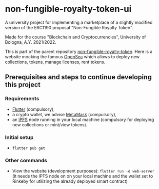 # non-fungible-royalty-token-ui

A university project for implementing a marketplace of a slightly modified version of the ERC1190 proposal "Non-Fungible Royalty Token".

Made for the course "Blockchain and Cryptocurrencies", University of Bologna, A.Y. 2021/2022.

This is part of the parent repository [non-fungible-royalty-token](https://github.com/TommasoAzz/non-fungible-royalty-token).
Here is a website mocking the famous [OpenSea](https://opensea.io/) which allows to deploy new collections, tokens, manage licenses, rent tokens.

## Prerequisites and steps to continue developing this project
### Requirements

- [Flutter](https://flutter.dev) (compulsory),
- a crypto wallet, we advise [MetaMask](https://metamask.io/) (compulsory),
- an [IPFS](https://ipfs.io/) node running in your local machine (compulsory for deploying new collections or mint/view tokens).

### Initial setup

- `flutter pub get`

### Other commands

- View the website (development purposes): `flutter run -d web-server` (it needs the IPFS node on on your local machine and the wallet set to Rinkeby for utilizing the already deployed smart contract)